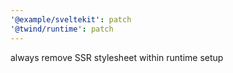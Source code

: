```yaml
---
'@example/sveltekit': patch
'@twind/runtime': patch
---
```


always remove SSR stylesheet within runtime setup
